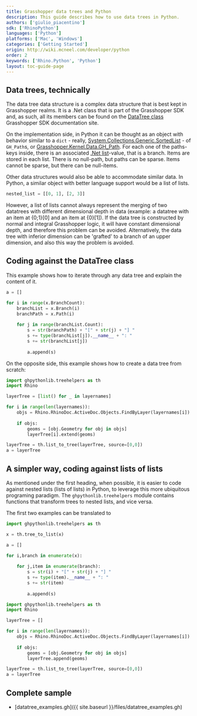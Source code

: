 ```yaml
---
title: Grasshopper data trees and Python
description: This guide describes how to use data trees in Python.
authors: ['giulio_piacentino']
sdk: ['RhinoPython']
languages: ['Python']
platforms: ['Mac', 'Windows']
categories: ['Getting Started']
origin: http://wiki.mcneel.com/developer/python
order: 2
keywords: ['Rhino.Python', 'Python']
layout: toc-guide-page
---
```


## Data trees, technically

The data tree data structure is a complex data structure that is best kept in Grasshopper realms. It is a .Net class that is part of the Grasshopper SDK and, as such, all its members can be found on the [DataTree class](http://developer.rhino3d.com/api/grasshopper/html/T_Grasshopper_DataTree_1.htm) Grasshopper SDK documentation site.

On the implementation side, in Python it can be thought as an object with behavior similar to a `dict` - really, [System.Collections.Generic.SortedList](https://msdn.microsoft.com/en-us/library/system.collections.sortedlist(v=vs.110).aspx) - of `GH_Path`s, or [Grasshopper.Kernel.Data.GH_Path](http://developer.rhino3d.com/api/grasshopper/html/T_Grasshopper_Kernel_Data_GH_Path.htm). For each one of the paths-keys inside, there is an associated [.Net list](https://msdn.microsoft.com/en-us/library/6sh2ey19(v=vs.110).aspx)-value, that is a branch. Items are stored in each list. There is no null-path, but paths can be sparse. Items cannot be sparse, but there can be null-items.

Other data structures would also be able to accommodate similar data. In Python, a similar object with better language support would be a list of lists.

```python
nested_list = [[0, 1], [2, 3]]
```
However, a list of lists cannot always represent the merging of two datatrees with different dimensional depth in data (example: a datatree with an item at {0;1}[0] and an item at {0}[1]). If the data tree is constructed by normal and integral Grasshopper logic, it will have constant dimensional depth, and therefore this problem can be avoided. Alternatively, the data tree with inferior dimension can be 'grafted' to a branch of an upper dimension, and also this way the problem is avoided.


## Coding against the DataTree class

This example shows how to iterate through any data tree and explain the content of it.

```python
a = []

for i in range(x.BranchCount):
    branchList = x.Branch(i)
    branchPath = x.Path(i)
    
    for j in range(branchList.Count):
        s = str(branchPath) + "[" + str(j) + "] "
        s += type(branchList[j]).__name__ + ": "
        s += str(branchList[j])
        
        a.append(s)
```

On the opposite side, this example shows how to create a data tree from scratch:

```python
import ghpythonlib.treehelpers as th
import Rhino

layerTree = [list() for _ in layernames]

for i in range(len(layernames)):
    objs = Rhino.RhinoDoc.ActiveDoc.Objects.FindByLayer(layernames[i])
    
    if objs:
        geoms = [obj.Geometry for obj in objs]
        layerTree[i].extend(geoms)

layerTree = th.list_to_tree(layerTree, source=[0,0])
a = layerTree
```

## A simpler way, coding against lists of lists

As mentioned under the first heading, when possible, it is easier to code against nested lists (lists of lists) in Python, to leverage this more ubiquitous programing paradigm.
The `ghpythonlib.treehelpers` module contains functions that transform trees to nested lists, and vice versa.

The first two examples can be translated to 

```python
import ghpythonlib.treehelpers as th

x = th.tree_to_list(x)

a = []

for i,branch in enumerate(x):
    
    for j,item in enumerate(branch):
        s = str(i) + "[" + str(j) + "] "
        s += type(item).__name__ + ": "
        s += str(item)
        
        a.append(s)
```

```python
import ghpythonlib.treehelpers as th
import Rhino

layerTree = []

for i in range(len(layernames)):
    objs = Rhino.RhinoDoc.ActiveDoc.Objects.FindByLayer(layernames[i])
    
    if objs:
        geoms = [obj.Geometry for obj in objs]
        layerTree.append(geoms)

layerTree = th.list_to_tree(layerTree, source=[0,0])
a = layerTree
```

## Complete sample

- [datatree_examples.gh]({{ site.baseurl }}/files/datatree_examples.gh)
